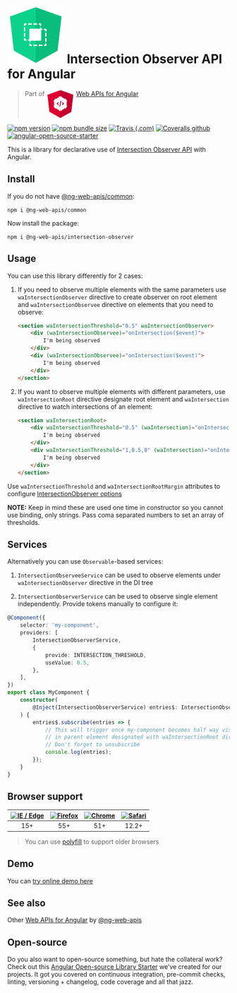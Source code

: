 # ![ng-web-apis logo](projects/demo/src/assets/logo.svg) Intersection Observer API for Angular

> Part of <img src="projects/demo/src/assets/web-api.svg" align="top"> [Web APIs for Angular](https://ng-web-apis.github.io/)

[![npm version](https://img.shields.io/npm/v/@ng-web-apis/intersection-observer.svg)](https://npmjs.com/package/@ng-web-apis/intersection-observer)
[![npm bundle size](https://img.shields.io/bundlephobia/minzip/@ng-web-apis/intersection-observer)](https://bundlephobia.com/result?p=@ng-web-apis/intersection-observer)
[![Travis (.com)](https://img.shields.io/travis/com/ng-web-apis/intersection-observer)](https://travis-ci.com/ng-web-apis/intersection-observer)
[![Coveralls github](https://img.shields.io/coveralls/github/ng-web-apis/intersection-observer)](https://coveralls.io/github/ng-web-apis/intersection-observer?branch=master)
[![angular-open-source-starter](https://img.shields.io/badge/made%20with-angular--open--source--starter-d81676?logo=angular)](https://github.com/TinkoffCreditSystems/angular-open-source-starter)

This is a library for declarative use of
[Intersection Observer API](https://developer.mozilla.org/en-US/docs/Web/API/Intersection_Observer_API)
with Angular.

## Install

If you do not have [@ng-web-apis/common](https://github.com/ng-web-apis/common):

```
npm i @ng-web-apis/common
```

Now install the package:

```
npm i @ng-web-apis/intersection-observer
```

## Usage

You can use this library differently for 2 cases:

1. If you need to observe multiple elements with the same parameters use `waIntersectionObserver` directive
   to create observer on root element and `waIntersectionObservee` directive on elements that you need to observe:

    ```html
    <section waIntersectionThreshold="0.5" waIntersectionObserver>
        <div (waIntersectionObservee)="onIntersection($event)">
            I'm being observed
        </div>
        <div (waIntersectionObservee)="onIntersection($event)">
            I'm being observed
        </div>
    </section>
    ```

2. If you want to observe multiple elements with different parameters, use `waIntersectionRoot` directive designate root element
   and `waIntersection` directive to watch intersections of an element:

    ```html
    <section waIntersectionRoot>
        <div waIntersectionThreshold="0.5" (waIntersection)="onIntersection($event)">
            I'm being observed
        </div>
        <div waIntersectionThreshold="1,0.5,0" (waIntersection)="onIntersection($event)">
            I'm being observed
        </div>
    </section>
    ```

Use `waIntersectionThreshold` and `waIntersectionRootMargin` attributes to configure
[IntersectionObserver options](https://developer.mozilla.org/en-US/docs/Web/API/IntersectionObserver/IntersectionObserver)

**NOTE:** Keep in mind these are used one time in constructor so you cannot use
binding, only strings. Pass coma separated numbers to set an array of thresholds.

## Services

Alternatively you can use `Observable`-based services:

1. `IntersectionObserveeService` can be used to observe elements under `waIntersectionObserver`
   directive in the DI tree

2. `IntersectionObserverService` can be used to observe single element independently.
   Provide tokens manually to configure it:

```typescript
@Component({
    selector: 'my-component',
    providers: [
        IntersectionObserverService,
        {
            provide: INTERSECTION_THRESHOLD,
            useValue: 0.5,
        },
    ],
})
export class MyComponent {
    constructor(
        @Inject(IntersectionObserverService) entries$: IntersectionObserverService,
    ) {
        entries$.subscribe(entries => {
            // This will trigger once my-component becomes half way visible
            // in parent element designated with waIntersectionRoot directive
            // Don't forget to unsubscribe
            console.log(entries);
        });
    }
}
```

## Browser support

| [<img src="https://raw.githubusercontent.com/alrra/browser-logos/master/src/edge/edge_48x48.png" alt="IE / Edge" width="24px" height="24px" />](http://godban.github.io/browsers-support-badges/) | [<img src="https://raw.githubusercontent.com/alrra/browser-logos/master/src/firefox/firefox_48x48.png" alt="Firefox" width="24px" height="24px" />](http://godban.github.io/browsers-support-badges/) | [<img src="https://raw.githubusercontent.com/alrra/browser-logos/master/src/chrome/chrome_48x48.png" alt="Chrome" width="24px" height="24px" />](http://godban.github.io/browsers-support-badges/) | [<img src="https://raw.githubusercontent.com/alrra/browser-logos/master/src/safari/safari_48x48.png" alt="Safari" width="24px" height="24px" />](http://godban.github.io/browsers-support-badges/) |
| :-----------------------------------------------------------------------------------------------------------------------------------------------------------------------------------------------: | :---------------------------------------------------------------------------------------------------------------------------------------------------------------------------------------------------: | :------------------------------------------------------------------------------------------------------------------------------------------------------------------------------------------------: | :------------------------------------------------------------------------------------------------------------------------------------------------------------------------------------------------: |
|                                                                                                15+                                                                                                |                                                                                                  55+                                                                                                  |                                                                                                51+                                                                                                 |                                                                                               12.2+                                                                                                |

> You can use [polyfill](https://www.npmjs.com/package/intersection-observer) to support older browsers

## Demo

You can [try online demo here](https://ng-web-apis.github.io/intersection-observer)

## See also

Other [Web APIs for Angular](https://ng-web-apis.github.io/) by [@ng-web-apis](https://github.com/ng-web-apis)

## Open-source

Do you also want to open-source something, but hate the collateral work?
Check out this [Angular Open-source Library Starter](https://github.com/TinkoffCreditSystems/angular-open-source-starter)
we’ve created for our projects. It got you covered on continuous integration,
pre-commit checks, linting, versioning + changelog, code coverage and all that jazz.
